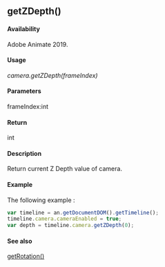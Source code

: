 ## getZDepth()

#### Availability

Adobe Animate 2019.

#### Usage

*camera.getZDepth(frameIndex)*

#### Parameters

frameIndex:int

#### Return

int


#### Description

Return current Z Depth value of camera.

#### Example

The following example :
```javascript
var timeline = an.getDocumentDOM().getTimeline();
timeline.camera.cameraEnabled = true;
var depth = timeline.camera.getZDepth(0);

```
#### See also

[getRotation()](../Camera_object/Camera2.md)
